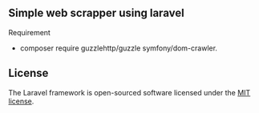 

## Simple web scrapper using laravel

Requirement

- composer require guzzlehttp/guzzle symfony/dom-crawler.

## License

The Laravel framework is open-sourced software licensed under the [MIT license](https://opensource.org/licenses/MIT).
